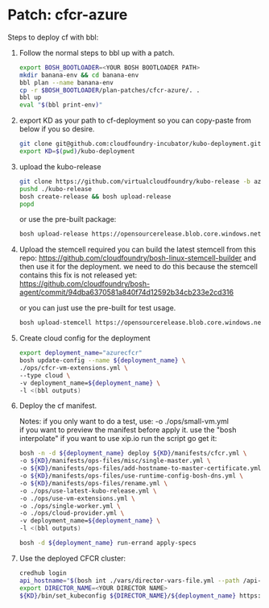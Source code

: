 # Patch: cfcr-azure

Steps to deploy cf with bbl:

1. Follow the normal steps to bbl up with a patch.

    ```bash
    export BOSH_BOOTLOADER=<YOUR BOSH BOOTLOADER PATH>
    mkdir banana-env && cd banana-env
    bbl plan --name banana-env
    cp -r $BOSH_BOOTLOADER/plan-patches/cfcr-azure/. .
    bbl up
    eval "$(bbl print-env)"
    ```

2. export KD as your path to cf-deployment so you can copy-paste from below if you so desire.

    ```bash
    git clone git@github.com:cloudfoundry-incubator/kubo-deployment.git
    export KD=$(pwd)/kubo-deployment
    ```

3. upload the kubo-release

    ```bash
    git clone https://github.com/virtualcloudfoundry/kubo-release -b azure_cfcr_support
    pushd ./kubo-release
    bosh create-release && bosh upload-release
    popd
    ```

    or use the pre-built package:

    ```bash
    bosh upload-release https://opensourcerelease.blob.core.windows.net/releases/kubo-release-0.21.0-dev.1537447050.tgz
    ```

4. Upload the stemcell required
    you can build the latest stemcell from this repo:
    https://github.com/cloudfoundry/bosh-linux-stemcell-builder
    and then use it for the deployment.
    we need to do this because the stemcell contains this fix is not released yet:
    https://github.com/cloudfoundry/bosh-agent/commit/94dba6370581a840f74d12592b34cb233e2cd316

    or you can just use the pre-built for test usage.
    ```bash
    bosh upload-stemcell https://opensourcerelease.blob.core.windows.net/releases/bosh-stemcell-6666.66-azure-hyperv-ubuntu-xenial-go_agent.tgz
    ```

5. Create cloud config for the deployment

    ```bash
    export deployment_name="azurecfcr"
    bosh update-config --name ${deployment_name} \
    ./ops/cfcr-vm-extensions.yml \
    --type cloud \
    -v deployment_name=${deployment_name} \
    -l <(bbl outputs)
    ```

6. Deploy the cf manifest.

   Notes: if you only want to do a test, use:
            -o ./ops/small-vm.yml \
          if you want to preview the manifest before apply it. use the "bosh interpolate"
          if you want to use xip.io run the script go get it:

    ```bash
    bosh -n -d ${deployment_name} deploy ${KD}/manifests/cfcr.yml \
    -o ${KD}/manifests/ops-files/misc/single-master.yml \
    -o ${KD}/manifests/ops-files/add-hostname-to-master-certificate.yml \
    -o ${KD}/manifests/ops-files/use-runtime-config-bosh-dns.yml \
    -o ${KD}/manifests/ops-files/rename.yml \
    -o ./ops/use-latest-kubo-release.yml \
    -o ./ops/use-vm-extensions.yml \
    -o ./ops/single-worker.yml \
    -o ./ops/cloud-provider.yml \
    -v deployment_name=${deployment_name} \
    -l <(bbl outputs)

    bosh -d ${deployment_name} run-errand apply-specs
    ```

7. Use the deployed CFCR cluster:
    ```bash
    credhub login
    api_hostname="$(bosh int ./vars/director-vars-file.yml --path /api-hostname)"
    export DIRECTOR_NAME=<YOUR DIRECTOR NAME>
    ${KD}/bin/set_kubeconfig ${DIRECTOR_NAME}/${deployment_name} https://${api_hostname}:8443
    ```
